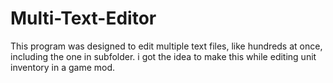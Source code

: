 # Multi-Text-Editor
This program was designed to edit multiple text files, like hundreds at once, including the one in subfolder. i got the idea to make this while editing unit inventory in a game mod.
